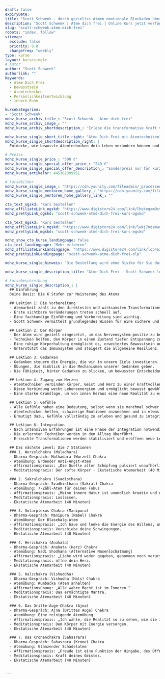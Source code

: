 ```yaml
---
draft: false
expiryDate: 
title: "Scott Schwenk - durch gezieltes Atmen emotionale Blockaden überwinden"
description: "Scott Schwenk | Atme dich frei | Online Kurs jetzt verfügbar"
slug: "scott-schwenk-atme-dich-frei"
robots: "index, follow"
sitemap:
  exclude: false
  priority: 0.8
  changefreq: "weekly"
type: kurse
layout: kursesingle
# Autor
author: "Scott Schwenk"
authorlink: ""
keywords:
  - Atme Dich Frei
  - Bewusstsein
  - Atemtechniken
  - Persönlichkeitsentwicklung
  - innere Ruhe

kursekategorien:
- "Scott Schwenk"
mdnz_kurse_archiv_title_: "Scott Schwenk - Atme dich frei"
mdnz_kurse_archiv_image_: ""
mdnz_kurse_archiv_shortdescription_: "Erlebe die transformative Kraft von Atemtechniken und finde zurück zu dir selbst."

mdnz_kurse_single_short_title_right: "Atme Dich Frei mit Atemtechniken"
mdnz_kurse_single_shortdescription_right: |
  Entdecke, wie bewusste Atemtechniken dein Leben verändern können und erlebe neue Ruhe und Klarheit.

# Preise
mdnz_kurse_single_price_: "500 €"
mdnz_kurse_single_special_offer_price_: "249 €"
mdnz_kurse_single_special_offer_description_: "Sonderpreis nur für kurze Zeit!"
mdnz_kurse_artikelnr: 445382399951

# kursebilder
mdnz_kurse_single_image_: "https://cdn.younity.com/fileadmin/_processed_/c/a/csm_scs-de-k1-l5-offer-header2-NEU_832abe8091.png"
mdnz_kurse_single_mentoren_home_gallery_: "https://cdn.younity.com/fileadmin/_processed_/c/a/csm_scs-de-k1-l5-offer-header2-NEU_832abe8091.png"
mdnz_kurse_single_mentoren_home_gallery_link_: ""

cta_text_ogskd: "Kurs bestellen"
mdnz_affiliateLink_ogskd: "https://www.digistore24.com/link/lhqkeqxm9cve/"
mdnz_prettyLink_ogskd: "scott-schwenk-atme-dich-frei-kurs-ogskd"

cta_text_mgskd: "Kurs bestellen"
mdnz_affiliateLink_mgskd: "https://www.digistore24.com/link/lwkj7ndamwuf/"
mdnz_prettyLink_mgskd: "scott-schwenk-atme-dich-frei-kurs-mgskd"

mdnz_show_cta_kurse_landingpage: false
cta_text_landingpage: "Mehr erfahren"
mdnz_affiliateLinkLandingpage: "https://www.digistore24.com/link/lqp4n3cvn7c2/"
mdnz_prettyLinkLandingpage: "scott-schwenk-atme-dich-frei-olp"

mdnz_kurse_single_hinweis: "Die Bestellung wird ohne Risiko für Sie durch unseren Partner durchgeführt."

mdnz_kurse_single_description_title: "Atme Dich Frei – Scott Schwenk leitet dich durch emotionale Blockaden"

# kursebeschreibung
mdnz_kurse_single_description_: |
  ## Einführung
  Deine Basis: Die 6 Stufen zur Meisterung des Atems

  ## Lektion 1: Die Vorbereitung
  - Atemarbeit zählt zu den direktesten und wirksamsten Transformationsmethoden.
  - Erste sichtbare Veränderungen treten schnell auf.
  - Eine fachkundige Einführung und Vorbereitung sind wichtig.
  - Scott Schwenk vermittelt grundlegendes Wissen für eine sichere und effektive Praxis.

  ## Lektion 2: Der Körper
  - Der Atem wird gezielt eingesetzt, um das Nervensystem positiv zu beeinflussen.
  - Techniken helfen, den Körper in einen Zustand tiefer Entspannung zu versetzen.
  - Eine ruhige Körperhaltung ermöglicht es, erweitertes Bewusstsein und gestärkte Intuition zu erleben.
  - Unterstützt das Immunsystem und steigert die allgemeine Resilienz.

  ## Lektion 3: Gedanken
  - Gedanken steuern die Energie, die wir in unsere Ziele investieren.
  - Übungen, die Einblick in die Mechanismen unserer Gedanken geben.
  - Die Fähigkeit, hinter Gedanken zu blicken, um bewusster Entscheidungen zu treffen.

  ## Lektion 4: Zugang zum Herzen
  - Atemtechniken verbinden Körper, Geist und Herz zu einer kraftvollen Einheit.
  - Diese Verbindung weckt Lebensenergien und ermöglicht bewusst gewählte Bewusstseinszustände.
  - Eine starke Grundlage, um von innen heraus eine neue Realität zu erschaffen.

  ## Lektion 5: Gefühle
  - Alle Gefühle haben eine Bedeutung, selbst wenn sie manchmal schwer einzuordnen sind.
  - Atemtechniken helfen, schwierige Emotionen anzunehmen und in etwas Positives umzuwandeln.
  - Ermutigt dazu, Gefühle vollständig zu erleben und gesund zu integrieren.

  ## Lektion 6: Integration
  - Nach intensiven Erfahrungen ist eine Phase der Integration notwendig.
  - Die erlernten Techniken werden in den Alltag überführt.
  - Erreichte Transformationen werden stabilisiert und eröffnen neue Lebenswege.

  ## Das nächste Level: Die 7 Stationen
  ### 1. Wurzelchakra (Muladhara)
  - Dharma-Gespräch: Mulhadara (Wurzel) Chakra
  - Atemübung: Erdender Anti-Angst-Atem
  - Affirmationspraxis: „Die Quelle aller Schöpfung pulsiert unaufhörlich in mir.“
  - Meditationspraxis: Der softe Körper - Ekstatische Atemarbeit (40 Minuten)

  ### 2. Sakralchakra (Svadisthana)
  - Dharma-Gespräch: Svadhisthana (Sakral) Chakra
  - Atemübung: 7-Zähl-Atem für deinen Fokus
  - Affirmationspraxis: „Meine innere Natur ist unendlich kreativ und die Quelle aller wahren Freude.“
  - Meditationspraxis: Loslassen.
  - Ekstatische Atemarbeit (40 Minuten)

  ### 3. Solarplexus-Chakra (Manipura)
  - Dharma-Gespräch: Manipura (Nabel) Chakra
  - Atemübung: Der Blasebalg-Atem
  - Affirmationspraxis: „Ich baue und lenke die Energie des Willens, um mich mit der Quelle der gesamten Schöpfung im Inneren in Einklang zu bringen.“
  - Meditationspraxis: Verschiebe deine Schwingungen.
  - Ekstatische Atemarbeit (40 Minuten)

  ### 4. Herzchakra (Anahata)
  - Dharma-Gespräch: Anahata (Herz) Chakra
  - Atemübung: Nadi Shodhana (Alternative Nasenlochatmung)
  - Affirmationspraxis: „Liebe wird weder gegeben, genommen noch verursacht. Es ist ein Ausdruck der wahren Natur von mir und der ganzen Existenz.“
  - Meditationspraxis: öffne dein Herz.
  - Ekstatische Atemarbeit (40 Minuten)

  ### 5. Halschakra (Vishuddha)
  - Dharma-Gespräch: Vishudha (Hals) Chakra
  - Atemübung: Kumbacka (Atem anhalten)
  - Affirmationsübung: „Alle wahre Macht ist im Inneren.“
  - Meditationspraxis: Das ermächtigte Mantra.
  - Ekstatische Atemarbeit (40 Minuten)

  ### 6. Das Dritte-Auge-Chakra (Ajna)
  - Dharma-Gespräch: Ajna (Drittes Auge) Chakra
  - Atemübung: Eine reinigende Atemübung.
  - Affirmationspraxis: „Ich wähle, die Realität so zu sehen, wie sie ist, eine ewig überfließende Kraft, die als alle Objekte und Wesen erscheint.“
  - Meditationspraxis: Den Körper mit Energie versorgen.
  - Ekstatische Atemarbeit (40 Minuten)

  ### 7. Das Kronenchakra (Sahasrara)
  - Dharma-Gespräch: Sahasrara (Krone) Chakra
  - Atemübung: Glänzender Schädelatem
  - Affirmationspraxis: „Freude ist eine Funktion der Hingabe, des Öffnens, des bewussten Auslebens und Bewegens durch die Quelle.“
  - Meditationspraxis: Kraft deines Geistes.
  - Ekstatische Atemarbeit (40 Minuten)


---
```

  